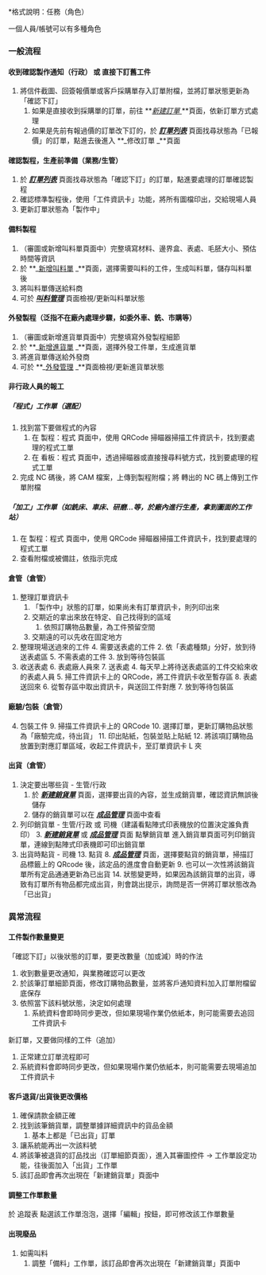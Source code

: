 <!-- Output copied to clipboard! -->

<!-----

Yay, no errors, warnings, or alerts!

Conversion time: 0.686 seconds.


Using this Markdown file:

1. Paste this output into your source file.
2. See the notes and action items below regarding this conversion run.
3. Check the rendered output (headings, lists, code blocks, tables) for proper
   formatting and use a linkchecker before you publish this page.

Conversion notes:

* Docs to Markdown version 1.0β34
* Fri Nov 10 2023 02:21:08 GMT-0800 (PST)
* Source doc: 未命名文件
----->


*格式說明：任務（角色）

一個人員/帳號可以有多種角色


### 一般流程


#### 收到確認製作通知（行政） 或 直接下訂舊工件



1. 將信件截圖、回簽報價單或客戶採購單存入訂單附檔，並將訂單狀態更新為「確認下訂」
    1. 如果是直接收到採購單的訂單，前往 **_[新建訂單 ](https://cam.remotenc.com/batchupload/)_**頁面，依新訂單方式處理
    2. 如果是先前有報過價的訂單改下訂的，於 **_[訂單列表](https://cam.remotenc.com/order_list/)_** 頁面找尋狀態為「已報價」的訂單，點進去後進入 **_修改訂單 _**頁面


#### 確認製程，生產前準備（業務/生管）



1. 於 **_[訂單列表](https://cam.remotenc.com/order_list/)_** 頁面找尋狀態為「確認下訂」的訂單，點進要處理的訂單確認製程
2. 確認標準製程後，使用「工件資訊卡」功能，將所有圖檔印出，交給現場人員
3. 更新訂單狀態為「製作中」


#### 備料製程



1. （審圖或新增叫料單頁面中）完整填寫材料、邊界盒、表處、毛胚大小、預估時間等資訊
2. 於 **_[新增叫料單](https://cam.remotenc.com/buystocklist/) _**頁面，選擇需要叫料的工件，生成叫料單，儲存叫料單後
3. 將叫料單傳送給料商
4. 可於 **_[叫料管理](https://cam.remotenc.com/buystock_order_list/)_** 頁面檢視/更新叫料單狀態


#### 外發製程（泛指不在廠內處理步驟，如委外車、銑、市購等）



1. （審圖或新增進貨單頁面中）完整填寫外發製程細節
2. 於 **_[新增進貨單](https://cam.remotenc.com/outsourcelist/) _**頁面，選擇外發工件單，生成進貨單
3. 將進貨單傳送給外發商
4. 可於 **_[外發管理](https://cam.remotenc.com/outsource_order_list/) _**頁面檢視/更新進貨單狀態


#### 非行政人員的報工


##### 「程式」工作單（選配）



1. 找到當下要做程式的內容
    1. 在 製程：程式 頁面中，使用 QRCode 掃瞄器掃描工件資訊卡，找到要處理的程式工單
    2. 在 看板：程式 頁面中，透過掃瞄器或直接搜尋料號方式，找到要處理的程式工單
2. 完成 NC 碼後，將 CAM 檔案，上傳到製程附檔；將 轉出的 NC 碼上傳到工作單附檔


##### 「加工」工作單（如銑床、車床、研磨...等，於廠內進行生產，拿到圖面的工作站）



1. 在 製程：程式 頁面中，使用 QRCode 掃瞄器掃描工件資訊卡，找到要處理的程式工單
2. 查看附檔或被備註，依指示完成


#### 倉管（倉管）



1. 整理訂單資訊卡
    1. 「製作中」狀態的訂單，如果尚未有訂單資訊卡，則列印出來
    2. 交期近的拿出來放在特定、自己找得到的區域
        1. 依照訂購物品數量，為工件預留空間
    3. 交期遠的可以先收在固定地方
2. 整理現場送過來的工件
    4. 需要送表處的工件
        2. 依「表處種類」分好，放到待送表處區
    5. 不需表處的工件
        3. 放到等待包裝區
3. 收送表處
    6. 表處廠人員來
    7. 送表處
        4. 每天早上將待送表處區的工件交給來收的表處人員
        5. 掃工件資訊卡上的 QRCode，將工件資訊卡收至暫存區
    8. 表處送回來
        6. 從暫存區中取出資訊卡，與送回工件對應
        7. 放到等待包裝區


#### 廠驗/包裝（倉管）



4. 包裝工件
    9. 掃描工件資訊卡上的 QRCode
    10. 選擇訂單，更新訂購物品狀態為「廠驗完成，待出貨」
    11. 印出貼紙，包裝並貼上貼紙
    12. 將該項訂購物品放置到對應訂單區域，收起工件資訊卡，至訂單資訊卡 L 夾


#### 出貨（倉管）



1. 決定要出哪些貨 - 生管/行政
    1. 於 **_[新建銷貨單](https://cam.remotenc.com/shipping_list/)_** 頁面，選擇要出貨的內容，並生成銷貨單，確認資訊無誤後儲存
    2. 儲存的銷貨單可以在 **_[成品管理](https://cam.remotenc.com/final_list/)_** 頁面中查看
2. 列印銷貨單 - 生管/行政 或 司機（建議看點陣式印表機放的位置決定誰負責印）
    3. **_[新建銷貨單](https://cam.remotenc.com/shipping_list/)_** 或 **_[成品管理](https://cam.remotenc.com/final_list/)_** 頁面 點擊銷貨單 進入銷貨單頁面可列印銷貨單，連線到點陣式印表機即可印出銷貨單
3. 出貨時點貨 - 司機
    13. 點貨
        8. **_[成品管理](https://cam.remotenc.com/final_list/)_** 頁面，選擇要點貨的銷貨單，掃描訂品標籤上的 QRcode 後，該定品的進度會自動更新
        9. 也可以一次性將該銷貨單所有定品通通更新為已出貨
    14. 狀態變更時，如果因為該銷貨單的出貨，導致有訂單所有物品都完成出貨，則會跳出提示，詢問是否一併將訂單狀態改為「已出貨」


### 異常流程


#### 工件製作數量變更

「確認下訂」以後狀態的訂單，要更改數量（加或減）時的作法



1. 收到數量更改通知，與業務確認可以更改
2. 於該筆訂單細節頁面，修改訂購物品數量，並將客戶通知資料加入訂單附檔留底保存
3. 依照當下該料號狀態，決定如何處理
    1. 系統資料會即時同步更改，但如果現場作業仍依紙本，則可能需要去追回工件資訊卡

新訂單，又要做同樣的工件（追加）



1. 正常建立訂單流程即可
2. 系統資料會即時同步更改，但如果現場作業仍依紙本，則可能需要去現場追加工件資訊卡


#### 客戶退貨/出貨後更改價格



1. 確保請款金額正確
1. 找到該筆銷貨單，調整單據詳細資訊中的貨品金額
    1. 基本上都是「已出貨」訂單
1. 讓系統能再出一次該料號
1. 將該筆被退貨的訂品找出（訂單細節頁面），進入其審圖控件 -> 工作單設定功能，往後面加入「出貨」工作單
2. 該訂品即會再次出現在「新建銷貨單」頁面中


#### 調整工作單數量

於 追蹤表 點選該工作單泡泡，選擇「編輯」按鈕，即可修改該工作單數量


#### 出現廢品



1. 如需叫料
    1. 調整「備料」工作單，該訂品即會再次出現在「新建銷貨單」頁面中